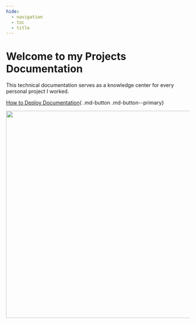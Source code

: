 ```yaml
---
hide:
  - navigation
  - toc
  - title
---
```


<div class="container" markdown>
<div class="description" markdown>

<h1 class="title">Welcome to my Projects Documentation</h1>

  This technical documentation serves as a knowledge center for every personal project I worked.

<div class="cards button-align" markdown>

  [How to Deploy Documentation](./getting-started.md){ .md-button .md-button--primary}

</div>
</div>

<div class="image-align" markdown>
<!-- 
  ![Homepage doodle](img/doodle.gif) -->
  <img src="img/doodle.gif" width="660" height="568">

</div>
</div>
